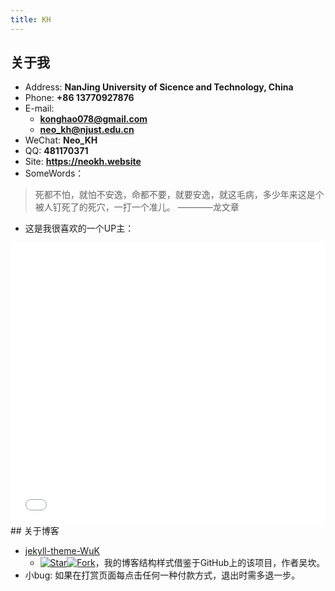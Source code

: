 ```yaml
---
title: KH
---
```


## 关于我

- Address: **NanJing University of Sicence and Technology, China**
- Phone: **+86 13770927876**
- E-mail:
  - **konghao078@gmail.com**
  - **neo_kh@njust.edu.cn**
- WeChat: **Neo_KH**
- QQ: **481170371**
- Site: **<https://neokh.website>**
- SomeWords：
> 死都不怕，就怕不安逸，命都不要，就要安逸，就这毛病，多少年来这是个被人钉死了的死穴，一打一个准儿。     ————龙文章
- 这是我很喜欢的一个UP主：
<iframe 
width="100%" height="450"
src="//player.bilibili.com/player.html?aid=89398065&cid=152691269&page=1" 
scrolling="no" border="0" frameborder="no" framespacing="0" allowfullscreen="true"> 
></iframe>
<script type="text/javascript">  
document.getElementById("spkj").style.height=document.getElementById("spkj").scrollWidth*0.76+"px";
</script>
## 关于博客

- [jekyll-theme-WuK](https://jekyll-theme-WuK.wu-kan.cn/)
  - [![Star](https://img.shields.io/github/stars/wu-kan/wu-kan.github.io.svg)](https://github.com/wu-kan/wu-kan.github.io)[![Fork](https://img.shields.io/github/forks/wu-kan/wu-kan.github.io.svg)](https://github.com/wu-kan/wu-kan.github.io/fork)，我的博客结构样式借鉴于GitHub上的该项目，作者吴坎。
- 小bug:
如果在打赏页面每点击任何一种付款方式，退出时需多退一步。


